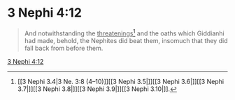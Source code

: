 # 3 Nephi 4:12

> And notwithstanding the <u>threatenings</u>[^a] and the oaths which Giddianhi had made, behold, the Nephites did beat them, insomuch that they did fall back from before them.

[3 Nephi 4:12](https://www.churchofjesuschrist.org/study/scriptures/bofm/3-ne/4?lang=eng&id=p12#p12)


[^a]: [[3 Nephi 3.4|3 Ne. 3:8 (4–10)]][[3 Nephi 3.5|]][[3 Nephi 3.6|]][[3 Nephi 3.7|]][[3 Nephi 3.8|]][[3 Nephi 3.9|]][[3 Nephi 3.10|]].  
